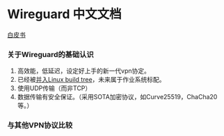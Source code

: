 # Wireguard 中文文档
[白皮书]([https://www.wireguard.com/papers/wireguard.pdf](https://www.wireguard.com/papers/wireguard.pdf))
### 关于Wireguard的基础认识
1. 高效能，低延迟，设定好上手的新一代vpn协定。
2. 已经被[并入Linux build tree]([https://lists.zx2c4.com/pipermail/wireguard/2020-January/004906.html](https://lists.zx2c4.com/pipermail/wireguard/2020-January/004906.html))，未来属于作业系统标配。
3. 使用UDP传输（而非TCP）
4. 数据传输有安全保证。（采用SOTA加密协议，如Curve25519，ChaCha20等。）
### 与其他VPN协议比较

